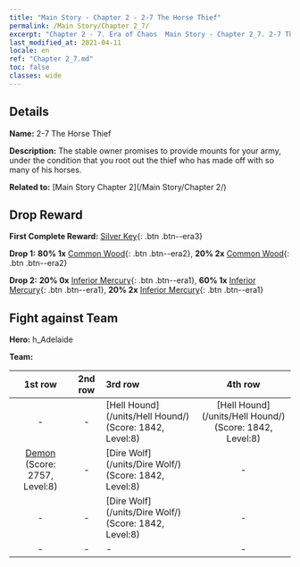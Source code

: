 ```yaml
---
title: "Main Story - Chapter 2 - 2-7 The Horse Thief"
permalink: /Main Story/Chapter 2_7/
excerpt: "Chapter 2 - 7. Era of Chaos  Main Story - Chapter 2_7. 2-7 The Horse Thief"
last_modified_at: 2021-04-11
locale: en
ref: "Chapter 2_7.md"
toc: false
classes: wide
---
```


## Details

 **Name:** 2-7 The Horse Thief

 **Description:** The stable owner promises to provide mounts for your army, under the condition that you root out the thief who has made off with so many of his horses.

 **Related to:** [Main Story Chapter 2](/Main Story/Chapter 2/)

## Drop Reward

 **First Complete Reward:** [Silver Key](/Items/con_693/){: .btn .btn--era3}

 **Drop 1:** **80% 1x** [Common Wood](/Items/mat_7/){: .btn .btn--era2}, **20% 2x** [Common Wood](/Items/mat_7/){: .btn .btn--era2}

 **Drop 2:** **20% 0x** [Inferior Mercury](/Items/mat_2/){: .btn .btn--era1}, **60% 1x** [Inferior Mercury](/Items/mat_2/){: .btn .btn--era1}, **20% 2x** [Inferior Mercury](/Items/mat_2/){: .btn .btn--era1}


## Fight against Team
 **Hero:** h_Adelaide

 **Team:**


  | 1st row | 2nd row | 3rd row | 4th row |
  |:----:|:----:|:----|:----:|
  | - | - | [Hell Hound](/units/Hell Hound/) (Score: 1842, Level:8)  | [Hell Hound](/units/Hell Hound/) (Score: 1842, Level:8)  |
  | [Demon](/units/Demon/) (Score: 2757, Level:8)  | - | [Dire Wolf](/units/Dire Wolf/) (Score: 1842, Level:8)  | - |
  | - | - | [Dire Wolf](/units/Dire Wolf/) (Score: 1842, Level:8)  | - |
  | - | - | - | - |


